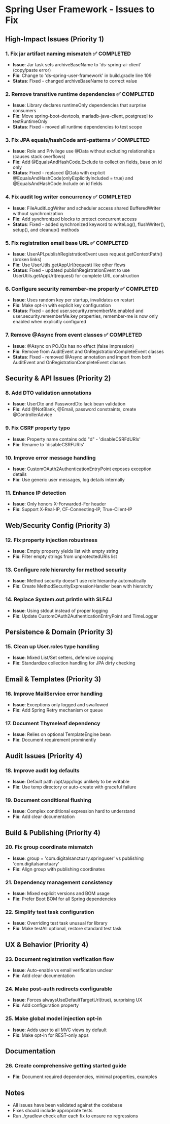 # Spring User Framework - Issues to Fix

## High-Impact Issues (Priority 1)

### 1. Fix jar artifact naming mismatch ✅ COMPLETED
- **Issue**: Jar task sets archiveBaseName to 'ds-spring-ai-client' (copy/paste error)
- **Fix**: Change to 'ds-spring-user-framework' in build.gradle line 109
- **Status**: Fixed - changed archiveBaseName to correct value

### 2. Remove transitive runtime dependencies ✅ COMPLETED
- **Issue**: Library declares runtimeOnly dependencies that surprise consumers
- **Fix**: Move spring-boot-devtools, mariadb-java-client, postgresql to testRuntimeOnly
- **Status**: Fixed - moved all runtime dependencies to test scope

### 3. Fix JPA equals/hashCode anti-patterns ✅ COMPLETED
- **Issue**: Role and Privilege use @Data without excluding relationships (causes stack overflows)
- **Fix**: Add @EqualsAndHashCode.Exclude to collection fields, base on id only
- **Status**: Fixed - replaced @Data with explicit @EqualsAndHashCode(onlyExplicitlyIncluded = true) and @EqualsAndHashCode.Include on id fields

### 4. Fix audit log writer concurrency ✅ COMPLETED
- **Issue**: FileAuditLogWriter and scheduler access shared BufferedWriter without synchronization
- **Fix**: Add synchronized blocks to protect concurrent access
- **Status**: Fixed - added synchronized keyword to writeLog(), flushWriter(), setup(), and cleanup() methods

### 5. Fix registration email base URL ✅ COMPLETED
- **Issue**: UserAPI.publishRegistrationEvent uses request.getContextPath() (broken links)
- **Fix**: Use UserUtils.getAppUrl(request) like other flows
- **Status**: Fixed - updated publishRegistrationEvent to use UserUtils.getAppUrl(request) for complete URL construction

### 6. Configure security remember-me properly ✅ COMPLETED
- **Issue**: Uses random key per startup, invalidates on restart
- **Fix**: Make opt-in with explicit key configuration
- **Status**: Fixed - added user.security.rememberMe.enabled and user.security.rememberMe.key properties, remember-me is now only enabled when explicitly configured

### 7. Remove @Async from event classes ✅ COMPLETED
- **Issue**: @Async on POJOs has no effect (false impression)
- **Fix**: Remove from AuditEvent and OnRegistrationCompleteEvent classes
- **Status**: Fixed - removed @Async annotation and import from both AuditEvent and OnRegistrationCompleteEvent classes

## Security & API Issues (Priority 2)

### 8. Add DTO validation annotations
- **Issue**: UserDto and PasswordDto lack bean validation
- **Fix**: Add @NotBlank, @Email, password constraints, create @ControllerAdvice

### 9. Fix CSRF property typo
- **Issue**: Property name contains odd "d" - 'disableCSRFdURIs'
- **Fix**: Rename to 'disableCSRFURIs'

### 10. Improve error message handling
- **Issue**: CustomOAuth2AuthenticationEntryPoint exposes exception details
- **Fix**: Use generic user messages, log details internally

### 11. Enhance IP detection
- **Issue**: Only honors X-Forwarded-For header
- **Fix**: Support X-Real-IP, CF-Connecting-IP, True-Client-IP

## Web/Security Config (Priority 3)

### 12. Fix property injection robustness
- **Issue**: Empty property yields list with empty string
- **Fix**: Filter empty strings from unprotectedURIs list

### 13. Configure role hierarchy for method security
- **Issue**: Method security doesn't use role hierarchy automatically
- **Fix**: Create MethodSecurityExpressionHandler bean with hierarchy

### 14. Replace System.out.println with SLF4J
- **Issue**: Using stdout instead of proper logging
- **Fix**: Update CustomOAuth2AuthenticationEntryPoint and TimeLogger

## Persistence & Domain (Priority 3)

### 15. Clean up User.roles type handling
- **Issue**: Mixed List/Set setters, defensive copying
- **Fix**: Standardize collection handling for JPA dirty checking

## Email & Templates (Priority 3)

### 16. Improve MailService error handling
- **Issue**: Exceptions only logged and swallowed
- **Fix**: Add Spring Retry mechanism or queue

### 17. Document Thymeleaf dependency
- **Issue**: Relies on optional TemplateEngine bean
- **Fix**: Document requirement prominently

## Audit Issues (Priority 4)

### 18. Improve audit log defaults
- **Issue**: Default path /opt/app/logs unlikely to be writable
- **Fix**: Use temp directory or auto-create with graceful failure

### 19. Document conditional flushing
- **Issue**: Complex conditional expression hard to understand
- **Fix**: Add clear documentation

## Build & Publishing (Priority 4)

### 20. Fix group coordinate mismatch
- **Issue**: group = 'com.digitalsanctuary.springuser' vs publishing 'com.digitalsanctuary'
- **Fix**: Align group with publishing coordinates

### 21. Dependency management consistency
- **Issue**: Mixed explicit versions and BOM usage
- **Fix**: Prefer Boot BOM for all Spring dependencies

### 22. Simplify test task configuration
- **Issue**: Overriding test task unusual for library
- **Fix**: Make testAll optional, restore standard test task

## UX & Behavior (Priority 4)

### 23. Document registration verification flow
- **Issue**: Auto-enable vs email verification unclear
- **Fix**: Add clear documentation

### 24. Make post-auth redirects configurable
- **Issue**: Forces alwaysUseDefaultTargetUrl(true), surprising UX
- **Fix**: Add configuration property

### 25. Make global model injection opt-in
- **Issue**: Adds user to all MVC views by default
- **Fix**: Make opt-in for REST-only apps

## Documentation

### 26. Create comprehensive getting started guide
- **Fix**: Document required dependencies, minimal properties, examples

## Notes
- All issues have been validated against the codebase
- Fixes should include appropriate tests
- Run ./gradlew check after each fix to ensure no regressions